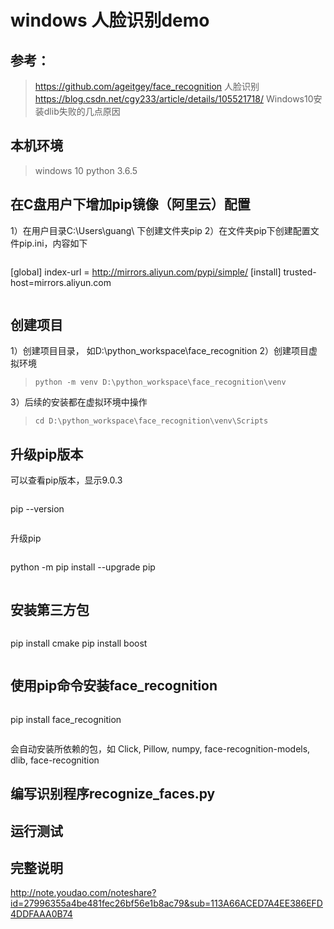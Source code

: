 # windows 人脸识别demo

## 参考：
> https://github.com/ageitgey/face_recognition	人脸识别
> https://blog.csdn.net/cgy233/article/details/105521718/ 	  Windows10安装dlib失败的几点原因


## 本机环境
> windows 10
> python 3.6.5

## 在C盘用户下增加pip镜像（阿里云）配置
1）在用户目录C:\Users\guang\  下创建文件夹pip
2）在文件夹pip下创建配置文件pip.ini，内容如下
> ```
[global]
index-url = http://mirrors.aliyun.com/pypi/simple/
[install]
trusted-host=mirrors.aliyun.com
> ```

## 创建项目
1）创建项目目录， 如D:\python_workspace\face_recognition
2）创建项目虚拟环境
> ```
> python -m venv D:\python_workspace\face_recognition\venv
> ```

3）后续的安装都在虚拟环境中操作
> ```
> cd D:\python_workspace\face_recognition\venv\Scripts
> ```

## 升级pip版本
可以查看pip版本，显示9.0.3
> ```
pip --version
> ```

升级pip
> ```
python -m pip install --upgrade pip
> ```

## 安装第三方包
> ```
pip install cmake
pip install boost
> ```

## 使用pip命令安装face_recognition
> ```
pip install face_recognition
> ```

会自动安装所依赖的包，如 Click, Pillow, numpy, face-recognition-models, dlib, face-recognition

## 编写识别程序recognize_faces.py

## 运行测试

## 完整说明 
http://note.youdao.com/noteshare?id=27996355a4be481fec26bf56e1b8ac79&sub=113A66ACED7A4EE386EFD4DDFAAA0B74

